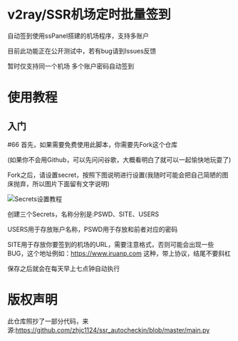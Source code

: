 # v2ray/SSR机场定时批量签到

自动签到使用ssPanel搭建的机场程序，支持多账户

目前此功能正在公开测试中，若有bug请到Issues反馈

暂时仅支持同一个机场 多个账户密码自动签到

# 使用教程

## 入门
#66
首先，如果需要免费使用此脚本，你需要先Fork这个仓库

(如果你不会用Github，可以先问问谷歌，大概看明白了就可以一起愉快地玩耍了)

Fork之后，请设置secret，按照下图说明进行设置(我随时可能会把自己简陋的图床抛弃，所以图片下面留有文字说明)

![Secrets设置教程](http://files.iruanp.com/public/066ccb7ab71c11d420ff5ecfad59e609.png)

创建三个Secrets，名称分别是:PSWD、SITE、USERS

USERS用于存放账户名称，PSWD用于存放和前者对应的密码

SITE用于存放你要签到的机场的URL，需要注意格式，否则可能会出现一些BUG，这个地址例如：https://www.iruanp.com 这种，带上协议，结尾不要斜杠

保存之后就会在每天早上七点钟自动执行

# 版权声明

此仓库照抄了一部分代码，来源:https://github.com/zhjc1124/ssr_autocheckin/blob/master/main.py

